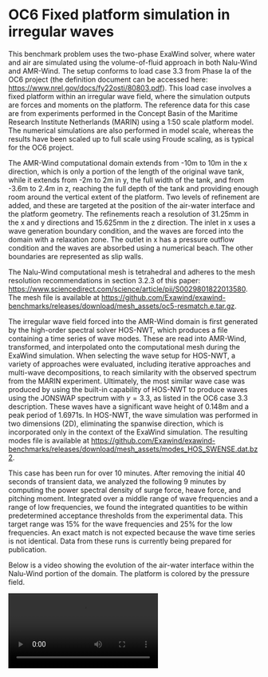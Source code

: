 # OC6 Fixed platform simulation in irregular waves

This benchmark problem uses the two-phase ExaWind solver, where water and air are simulated using the volume-of-fluid approach in both Nalu-Wind and AMR-Wind. The setup conforms to load case 3.3 from Phase Ia of the OC6 project (the definition document can be accessed here: https://www.nrel.gov/docs/fy22osti/80803.pdf). This load case involves a fixed platform within an irregular wave field, where the simulation outputs are forces and moments on the platform. The reference data for this case are from experiments performed in the Concept Basin of the Maritime Research Institute Netherlands (MARIN) using a 1:50 scale platform model. The numerical simulations are also performed in model scale, whereas the results have been scaled up to full scale using Froude scaling, as is typical for the OC6 project.

The AMR-Wind computational domain extends from -10m to 10m in the x direction, which is only a portion of the length of the original wave tank, while it extends from -2m to 2m in y, the full width of the tank, and from -3.6m to 2.4m in z, reaching the full depth of the tank and providing enough room around the vertical extent of the platform. Two levels of refinement are added, and these are targeted at the position of the air-water interface and the platform geometry. The refinements reach a resolution of 31.25mm in the x and y directions and 15.625mm in the z direction. The inlet in x uses a wave generation boundary condition, and the waves are forced into the domain with a relaxation zone. The outlet in x has a pressure outflow condition and the waves are absorbed using a numerical beach. The other boundaries are represented as slip walls.

The Nalu-Wind computational mesh is tetrahedral and adheres to the mesh resolution recommendations in section 3.2.3 of this paper: https://www.sciencedirect.com/science/article/pii/S0029801822013580. The mesh file is available at https://github.com/Exawind/exawind-benchmarks/releases/download/mesh_assets/oc5-resmatch.e.tar.gz.

The irregular wave field forced into the AMR-Wind domain is first generated by the high-order spectral solver HOS-NWT, which produces a file containing a time series of wave modes. These are read into AMR-Wind, transformed, and interpolated onto the computational mesh during the ExaWind simulation. When selecting the wave setup for HOS-NWT, a variety of approaches were evaluated, including iterative approaches and multi-wave decompositions, to reach similarity with the observed spectrum from the MARIN experiment. Ultimately, the most similar wave case was produced by using the built-in capability of HOS-NWT to produce waves using the JONSWAP spectrum with $\gamma = 3.3$, as listed in the OC6 case 3.3 description. These waves have a significant wave height of 0.148m and a peak period of 1.6971s. In HOS-NWT, the wave simulation was performed in two dimensions (2D), eliminating the spanwise direction, which is incorporated only in the context of the ExaWind simulation. The resulting modes file is available at https://github.com/Exawind/exawind-benchmarks/releases/download/mesh_assets/modes_HOS_SWENSE.dat.bz2.

This case has been run for over 10 minutes. After removing the initial 40 seconds of transient data, we analyzed the following 9 minutes by computing the power spectral density of surge force, heave force, and pitching moment. Integrated over a middle range of wave frequencies and a range of low frequencies, we found the integrated quantities to be within predetermined acceptance thresholds from the experimental data. This target range was 15% for the wave frequencies and 25% for the low frequencies. An exact match is not expected because the wave time series is not identical. Data from these runs is currently being prepared for publication.

Below is a video showing the evolution of the air-water interface within the Nalu-Wind portion of the domain. The platform is colored by the pressure field.

![OC6 fixed platform early](images/interface_pressure_nalu_only.mp4)